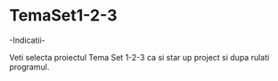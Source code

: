 # TemaSet1-2-3
-Indicatii-

Veti selecta proiectul Tema Set 1-2-3 ca si star up project si dupa rulati programul.
